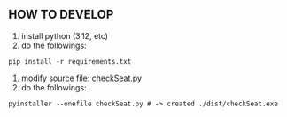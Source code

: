 ## HOW TO DEVELOP
1. install python (3.12, etc)
1. do the followings:
```
pip install -r requirements.txt
```
1. modify source file: checkSeat.py
1. do the followings:
```
pyinstaller --onefile checkSeat.py # -> created ./dist/checkSeat.exe
```
